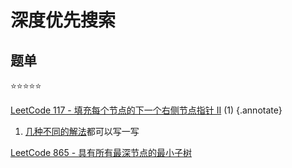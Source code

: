 # 深度优先搜索

## 题单

:star::star::star::star::star:

[LeetCode 117 - 填充每个节点的下一个右侧节点指针 II](https://leetcode.cn/problems/populating-next-right-pointers-in-each-node-ii/) (1)
{.annotate}

1. [几种不同的解法](https://leetcode.cn/problems/populating-next-right-pointers-in-each-node-ii/solutions/2510360/san-chong-fang-fa-dfsbfsbfslian-biao-fu-1bmqp/)都可以写一写

[LeetCode 865 - 具有所有最深节点的最小子树](https://leetcode.cn/problems/smallest-subtree-with-all-the-deepest-nodes/)
